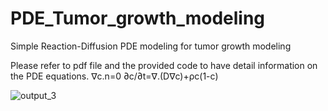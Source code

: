 # PDE_Tumor_growth_modeling
Simple Reaction-Diffusion PDE modeling for tumor growth modeling

Please refer to pdf file and the provided code to have detail information on the PDE equations.
∇c.n=0
∂c/∂t=∇.(D∇c)+ρc(1-c)

![output_3](https://github.com/wfarz001/PDE_Tumor_growth_modeling/assets/105995578/f085f522-c6ac-4055-b272-2c421d6510f5)

